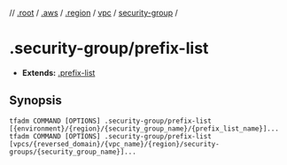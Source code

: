 // [.root] / [.aws] / [.region] / [vpc] / [security-group] /

# .security-group/prefix-list

- **Extends:** [.prefix-list](../.prefix-list.md)

## Synopsis

```
tfadm COMMAND [OPTIONS] .security-group/prefix-list [{environment}/{region}/{security_group_name}/{prefix_list_name}]...
tfadm COMMAND [OPTIONS] .security-group/prefix-list [vpcs/{reversed_domain}/{vpc_name}/{region}/security-groups/{security_group_name}]...
```

[.aws]: ../README.md
[.region]: ../.region.md
[.root]: ../../../../.tfadm/resources/README.md
[security-group]: ../security-group.md
[vpc]: ../vpc.md
